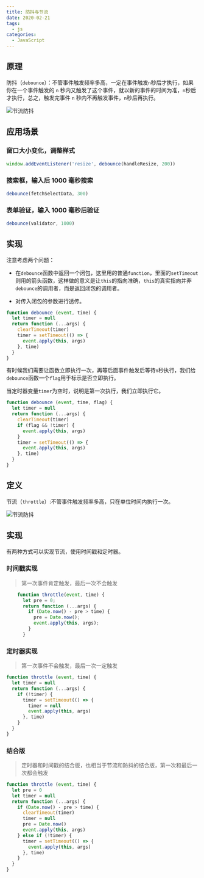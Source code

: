 ```yaml
---
title: 防抖与节流
date: 2020-02-21
tags:
  - js
categories:
  - JavaScript
---
```


## 原理

防抖（`debounce`）：不管事件触发频率多高，一定在事件触发`n`秒后才执行，如果你在一个事件触发的 `n` 秒内又触发了这个事件，就以新的事件的时间为准，`n`秒后才执行，总之，触发完事件 `n` 秒内不再触发事件，`n`秒后再执行。

<img :src="$withBase('/image/节流防抖.gif')" alt="节流防抖">

## 应用场景

### 窗口大小变化，调整样式

```js
window.addEventListener('resize', debounce(handleResize, 200))
```

### 搜索框，输入后 1000 毫秒搜索

```js
debounce(fetchSelectData, 300)
```

### 表单验证，输入 1000 毫秒后验证

```js
debounce(validator, 1000)
```

## 实现

注意考虑两个问题：

- 在`debounce`函数中返回一个闭包，这里用的普通`function`，里面的`setTimeout`则用的箭头函数，这样做的意义是让`this`的指向准确，`this`的真实指向并非`debounce`的调用者，而是返回闭包的调用者。

- 对传入闭包的参数进行透传。

```js
function debounce (event, time) {
  let timer = null
  return function (...args) {
    clearTimeout(timer)
    timer = setTimeout(() => {
      event.apply(this, args)
    }, time)
  }
}
```

有时候我们需要让函数立即执行一次，再等后面事件触发后等待`n`秒执行，我们给`debounce`函数一个`flag`用于标示是否立即执行。

当定时器变量`timer`为空时，说明是第一次执行，我们立即执行它。

```js
function debounce (event, time, flag) {
  let timer = null
  return function (...args) {
    clearTimeout(timer)
    if (flag && !timer) {
      event.apply(this, args)
    }
    timer = setTimeout(() => {
      event.apply(this, args)
    }, time)
  }
}
```

## 定义

节流（`throttle`）:不管事件触发频率多高，只在单位时间内执行一次。

<img :src="$withBase('/image/节流防抖.gif')" alt="节流防抖">

## 实现

有两种方式可以实现节流，使用时间戳和定时器。

### 时间戳实现

> 第一次事件肯定触发，最后一次不会触发

```js
    function throttle(event, time) {
      let pre = 0;
      return function (...args) {
        if (Date.now() - pre > time) {
          pre = Date.now();
          event.apply(this, args);
        }
      }
```

### 定时器实现

> 第一次事件不会触发，最后一次一定触发

```js
function throttle (event, time) {
  let timer = null
  return function (...args) {
    if (!timer) {
      timer = setTimeout(() => {
        timer = null
        event.apply(this, args)
      }, time)
    }
  }
}
```

### 结合版

> 定时器和时间戳的结合版，也相当于节流和防抖的结合版，第一次和最后一次都会触发

```js
function throttle (event, time) {
  let pre = 0
  let timer = null
  return function (...args) {
    if (Date.now() - pre > time) {
      clearTimeout(timer)
      timer = null
      pre = Date.now()
      event.apply(this, args)
    } else if (!timer) {
      timer = setTimeout(() => {
        event.apply(this, args)
      }, time)
    }
  }
}
```
